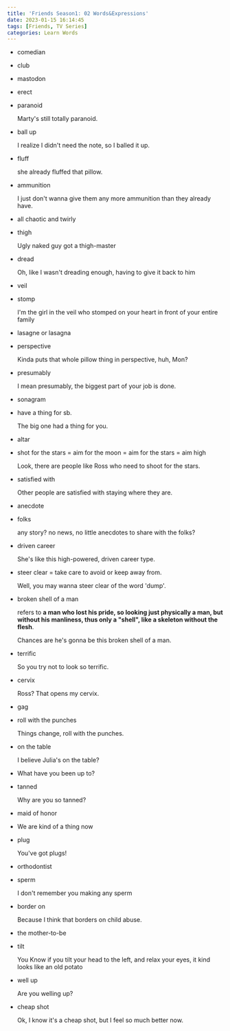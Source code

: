 ```yaml
---
title: 'Friends Season1: 02 Words&Expressions'
date: 2023-01-15 16:14:45
tags: [Friends, TV Series]
categories: Learn Words
---
```


- comedian

- club

- mastodon

- erect

- paranoid

  Marty's still totally paranoid.

- ball up

  I realize I didn't need the note, so I balled it up.

- fluff

  she already fluffed that pillow.

- ammunition

  I just don't wanna give them any more ammunition than they already have.

- all chaotic and twirly

- thigh

  Ugly naked guy got a thigh-master

- dread

  Oh, like I wasn't dreading enough, having  to  give it back to him

- veil

- stomp

  I'm the girl in the veil who stomped on your heart in front of your entire family

- lasagne or lasagna

- perspective

  Kinda puts that whole pillow thing in perspective, huh, Mon?

- presumably

  I mean presumably, the biggest part of your job is done.

- sonagram

- have a thing for sb.

  The big one had a thing for you.

- altar

- shot for the stars = aim for the moon = aim for the stars = aim high

  Look, there are people like Ross who need to shoot for the stars.

- satisfied with 

  Other people are satisfied with staying where they are.

- anecdote

- folks

  any story? no news, no little anecdotes to share with the folks?

- driven career

  She's like this high-powered, driven career type.

- steer clear = take care to avoid or keep away from.

  Well, you may wanna steer clear of the word 'dump'.

- broken shell of a man

  refers to **a man who lost his pride, so looking just physically a man, but without his manliness, thus only a "shell", like a skeleton without the flesh**.

  Chances are he's gonna be this broken shell of a man.

- terrific

  So you try not to look so terrific.

- cervix

  Ross? That opens my cervix.

- gag

- roll with the punches

  Things change, roll with  the punches.

- on the table

  I believe Julia's on the table?

- What have you been up to?

- tanned

  Why are you so tanned?

- maid of honor

- We are kind of a thing now

- plug

  You've got plugs!

- orthodontist

- sperm

  I don't remember you making any sperm

- border on

  Because I think that borders on child abuse.

- the mother-to-be

- tilt

  You Know if you tilt your head to the left, and relax your eyes, it kind looks like an old potato

- well up

  Are you welling up?

- cheap shot

  Ok, I know it's a cheap shot, but I feel so much better now.